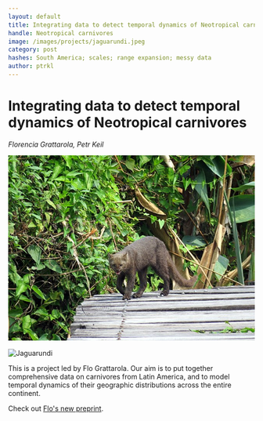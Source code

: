 ```yaml
---
layout: default
title: Integrating data to detect temporal dynamics of Neotropical carnivores 
handle: Neotropical carnivores
image: /images/projects/jaguarundi.jpeg
category: post
hashes: South America; scales; range expansion; messy data
author: ptrkl
---
```


<div class="bigspacer"></div>

# Integrating data to detect temporal dynamics of Neotropical carnivores 

*Florencia Grattarola, Petr Keil*

![Jaguarundi](/images/projects/jaguarundi.jpeg)

![Jaguarundi](../../../../images/projects/jaguarundi.jpeg)

This is a project led by Flo Grattarola. Our aim is to put together comprehensive data on carnivores from Latin America, and to model temporal dynamics of their geographic distributions across the entire continent.

Check out [Flo's new preprint](https://ecoevorxiv.org/67c4u/).
